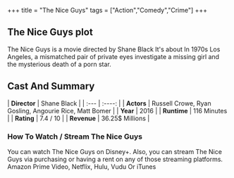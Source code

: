 +++
title = "The Nice Guys"
tags = ["Action","Comedy","Crime"]
+++
## The Nice Guys plot
The Nice Guys is a movie directed by Shane Black It's about In 1970s Los Angeles, a mismatched pair of private eyes investigate a missing girl and the mysterious death of a porn star.
## Cast And Summary
| **Director**      | Shane Black |
    | :---        |    :----:   |
    |  **Actors** | Russell Crowe, Ryan Gosling, Angourie Rice, Matt Bomer |
    | **Year**   | 2016    |
    |  **Runtime** | 116 Minutes |
    |  **Rating** | 7.4 / 10 | 
    |  **Revenue** | 36.25$ Millions |
### How To Watch / Stream The Nice Guys
You can watch The Nice Guys on Disney+.
Also, you can stream The Nice Guys via purchasing or having a rent on any of those streaming platforms.
Amazon Prime Video, Netflix, Hulu, Vudu Or iTunes